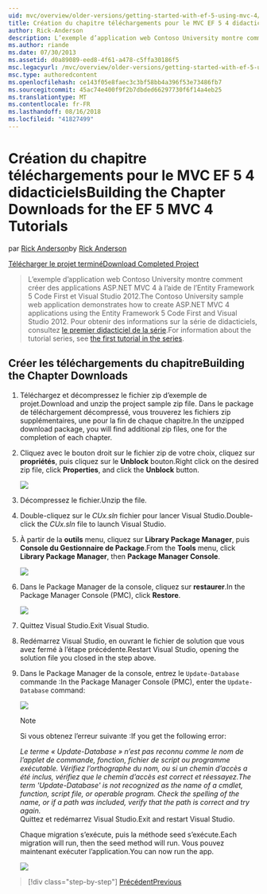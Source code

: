 ```yaml
---
uid: mvc/overview/older-versions/getting-started-with-ef-5-using-mvc-4/building-the-ef5-mvc4-chapter-downloads
title: Création du chapitre téléchargements pour le MVC EF 5 4 didacticiels | Microsoft Docs
author: Rick-Anderson
description: L’exemple d’application web Contoso University montre comment créer des applications ASP.NET MVC 4 à l’aide de l’Entity Framework 5 Code First et Visual Studio...
ms.author: riande
ms.date: 07/30/2013
ms.assetid: d0a89089-eed8-4f61-a478-c5ffa30186f5
msc.legacyurl: /mvc/overview/older-versions/getting-started-with-ef-5-using-mvc-4/building-the-ef5-mvc4-chapter-downloads
msc.type: authoredcontent
ms.openlocfilehash: ce143f05e8faec3c3bf58bb4a396f53e73486fb7
ms.sourcegitcommit: 45ac74e400f9f2b7dbded66297730f6f14a4eb25
ms.translationtype: MT
ms.contentlocale: fr-FR
ms.lasthandoff: 08/16/2018
ms.locfileid: "41827499"
---
```

<a name="building-the-chapter-downloads-for-the-ef-5-mvc-4-tutorials"></a><span data-ttu-id="178e2-103">Création du chapitre téléchargements pour le MVC EF 5 4 didacticiels</span><span class="sxs-lookup"><span data-stu-id="178e2-103">Building the Chapter Downloads for the EF 5 MVC 4 Tutorials</span></span>
====================
<span data-ttu-id="178e2-104">par [Rick Anderson](https://github.com/Rick-Anderson)</span><span class="sxs-lookup"><span data-stu-id="178e2-104">by [Rick Anderson](https://github.com/Rick-Anderson)</span></span>

[<span data-ttu-id="178e2-105">Télécharger le projet terminé</span><span class="sxs-lookup"><span data-stu-id="178e2-105">Download Completed Project</span></span>](http://code.msdn.microsoft.com/Getting-Started-with-dd0e2ed8)

> <span data-ttu-id="178e2-106">L’exemple d’application web Contoso University montre comment créer des applications ASP.NET MVC 4 à l’aide de l’Entity Framework 5 Code First et Visual Studio 2012.</span><span class="sxs-lookup"><span data-stu-id="178e2-106">The Contoso University sample web application demonstrates how to create ASP.NET MVC 4 applications using the Entity Framework 5 Code First and Visual Studio 2012.</span></span> <span data-ttu-id="178e2-107">Pour obtenir des informations sur la série de didacticiels, consultez [le premier didacticiel de la série](creating-an-entity-framework-data-model-for-an-asp-net-mvc-application.md).</span><span class="sxs-lookup"><span data-stu-id="178e2-107">For information about the tutorial series, see [the first tutorial in the series](creating-an-entity-framework-data-model-for-an-asp-net-mvc-application.md).</span></span>


## <a name="building-the-chapter-downloads"></a><span data-ttu-id="178e2-108">Créer les téléchargements du chapitre</span><span class="sxs-lookup"><span data-stu-id="178e2-108">Building the Chapter Downloads</span></span>

1. <span data-ttu-id="178e2-109">Téléchargez et décompressez le fichier zip d’exemple de projet.</span><span class="sxs-lookup"><span data-stu-id="178e2-109">Download and unzip the  project sample zip file.</span></span> <span data-ttu-id="178e2-110">Dans le package de téléchargement décompressé, vous trouverez les fichiers zip supplémentaires, une pour la fin de chaque chapitre.</span><span class="sxs-lookup"><span data-stu-id="178e2-110">In the unzipped download package, you will find additional zip files, one for the completion of each chapter.</span></span>
2. <span data-ttu-id="178e2-111">Cliquez avec le bouton droit sur le fichier zip de votre choix, cliquez sur **propriétés**, puis cliquez sur le **Unblock** bouton.</span><span class="sxs-lookup"><span data-stu-id="178e2-111">Right click on the desired zip file, click **Properties**, and click the **Unblock** button.</span></span>  
  
    ![](building-the-ef5-mvc4-chapter-downloads/_static/image1.png)
3. <span data-ttu-id="178e2-112">Décompressez le fichier.</span><span class="sxs-lookup"><span data-stu-id="178e2-112">Unzip the file.</span></span>
4. <span data-ttu-id="178e2-113">Double-cliquez sur le *CUx.sln* fichier pour lancer Visual Studio.</span><span class="sxs-lookup"><span data-stu-id="178e2-113">Double-click the *CUx.sln* file to launch Visual Studio.</span></span>
5. <span data-ttu-id="178e2-114">À partir de la **outils** menu, cliquez sur **Library Package Manager**, puis **Console du Gestionnaire de Package**.</span><span class="sxs-lookup"><span data-stu-id="178e2-114">From the **Tools** menu, click **Library Package Manager**, then **Package Manager Console**.</span></span>  
  
    ![](building-the-ef5-mvc4-chapter-downloads/_static/image2.png)
6. <span data-ttu-id="178e2-115">Dans le Package Manager de la console, cliquez sur **restaurer**.</span><span class="sxs-lookup"><span data-stu-id="178e2-115">In the Package Manager Console (PMC), click **Restore**.</span></span>  
  
    ![](building-the-ef5-mvc4-chapter-downloads/_static/image3.png)
7. <span data-ttu-id="178e2-116">Quittez Visual Studio.</span><span class="sxs-lookup"><span data-stu-id="178e2-116">Exit Visual Studio.</span></span>
8. <span data-ttu-id="178e2-117">Redémarrez Visual Studio, en ouvrant le fichier de solution que vous avez fermé à l’étape précédente.</span><span class="sxs-lookup"><span data-stu-id="178e2-117">Restart Visual Studio, opening the solution file you closed in the step above.</span></span>
9. <span data-ttu-id="178e2-118">Dans le Package Manager de la console, entrez le `Update-Database` commande :</span><span class="sxs-lookup"><span data-stu-id="178e2-118">In the Package Manager Console (PMC), enter the `Update-Database` command:</span></span>  
  
    ![](building-the-ef5-mvc4-chapter-downloads/_static/image4.png)  

    > [!NOTE]
    > <span data-ttu-id="178e2-119">Si vous obtenez l’erreur suivante :</span><span class="sxs-lookup"><span data-stu-id="178e2-119">If you get the following error:</span></span>  
    >   
    >  <span data-ttu-id="178e2-120">*Le terme « Update-Database » n’est pas reconnu comme le nom de l’applet de commande, fonction, fichier de script ou programme exécutable. Vérifiez l’orthographe du nom, ou si un chemin d’accès a été inclus, vérifiez que le chemin d’accès est correct et réessayez.*</span><span class="sxs-lookup"><span data-stu-id="178e2-120">*The term 'Update-Database' is not recognized as the name of a cmdlet, function, script file, or operable program. Check the spelling of the name, or if a path was included, verify that the path is correct and try again.*</span></span>  
    > <span data-ttu-id="178e2-121">Quittez et redémarrez Visual Studio.</span><span class="sxs-lookup"><span data-stu-id="178e2-121">Exit and restart Visual Studio.</span></span>

    <span data-ttu-id="178e2-122">Chaque migration s’exécute, puis la méthode seed s’exécute.</span><span class="sxs-lookup"><span data-stu-id="178e2-122">Each migration will run, then the seed method will run.</span></span> <span data-ttu-id="178e2-123">Vous pouvez maintenant exécuter l’application.</span><span class="sxs-lookup"><span data-stu-id="178e2-123">You can now run the app.</span></span>

    ![](building-the-ef5-mvc4-chapter-downloads/_static/image5.png)

> [!div class="step-by-step"]
> [<span data-ttu-id="178e2-124">Précédent</span><span class="sxs-lookup"><span data-stu-id="178e2-124">Previous</span></span>](advanced-entity-framework-scenarios-for-an-mvc-web-application.md)
